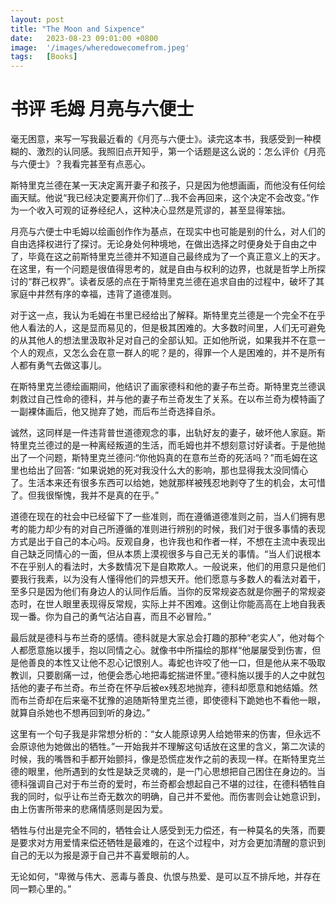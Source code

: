 ```yaml
---
layout: post
title: "The Moon and Sixpence"
date:   2023-08-23 09:01:00 +0800
image:  '/images/wheredowecomefrom.jpeg'
tags:   [Books]
---
```



# 书评 毛姆 月亮与六便士

毫无困意，来写一写我最近看的《月亮与六便士》。读完这本书，我感受到一种模糊的、激烈的认同感。我照旧点开知乎，第一个话题是这么说的：怎么评价《月亮与六便士》？我看完甚至有点恶心。

斯特里克兰德在某一天决定离开妻子和孩子，只是因为他想画画，而他没有任何绘画天赋。他说“我已经决定要离开你们了…我不会再回来，这个决定不会改变。”作为一个收入可观的证券经纪人，这种决心显然是荒谬的，甚至显得笨拙。

月亮与六便士中毛姆以绘画创作作为基点，在现实中也可能是别的什么，对人们的自由选择权进行了探讨。无论身处何种境地，在做出选择之时便身处于自由之中了，毕竟在这之前斯特里克兰德并不知道自己最终成为了一个真正意义上的天才。在这里，有一个问题是很值得思考的，就是自由与权利的边界，也就是哲学上所探讨的“群己权界”。读者反感的点在于斯特里克兰德在追求自由的过程中，破坏了其家庭中井然有序的幸福，违背了道德准则。

对于这一点，我认为毛姆在书里已经给出了解释。斯特里克兰德是一个完全不在乎他人看法的人，这是显而易见的，但是极其困难的。大多数时间里，人们无可避免的从其他人的想法里汲取补足对自己的全部认知。正如他所说，如果我并不在意一个人的观点，又怎么会在意一群人的呢？是的，得罪一个人是困难的，并不是所有人都有勇气去做这事儿。

在斯特里克兰德绘画期间，他结识了画家德科和他的妻子布兰奇。斯特里克兰德讽刺救过自己性命的德科，并与他的妻子布兰奇发生了关系。在以布兰奇为模特画了一副裸体画后，他又抛弃了她，而后布兰奇选择自杀。

诚然，这同样是一件违背普世道德观念的事，出轨好友的妻子，破坏他人家庭。斯特里克兰德过的是一种离经叛道的生活，而毛姆也并不想刻意讨好读者。于是他抛出了一个问题，斯特里克兰德问:“你他妈真的在意布兰奇的死活吗？”而毛姆在这里也给出了回答: “如果说她的死对我没什么大的影响，那也显得我太没同情心了。生活本来还有很多东西可以给她，她就那样被残忍地剥夺了生的机会，太可惜了。但我很惭愧，我并不是真的在乎。”

道德在现在的社会中已经留下了一些准则，而在遵循道德准则之前，当人们拥有思考的能力却少有的对自己所遵循的准则进行辨别的时候，我们对于很多事情的表现方式是出于自己的本心吗。反观自身，也许我也和作者一样，不想在主流中表现出自己缺乏同情心的一面，但从本质上漠视很多与自己无关的事情。“当人们说根本不在乎别人的看法时，大多数情况下是自欺欺人。一般说来，他们的用意只是他们要我行我素，以为没有人懂得他们的异想天开。他们愿意与多数人的看法对着干，至多只是因为他们有身边人的认同作后盾。当你的反常规姿态就是你圈子的常规姿态时，在世人眼里表现得反常规，实际上并不困难。这倒让你能高高在上地自我表现一番。你为自己的勇气沾沾自喜，而且不必冒险。”

最后就是德科与布兰奇的感情。德科就是大家总会打趣的那种“老实人”，他对每个人都愿意施以援手，抱以同情之心。就像书中所描绘的那样“他屡屡受到伤害，但是他善良的本性又让他不忍心记恨别人。毒蛇也许咬了他一口，但是他从来不吸取教训，只要剧痛一过，他便会悉心地把毒蛇揣进怀里。”德科施以援手的人之中就包括他的妻子布兰奇。布兰奇在怀孕后被ex残忍地抛弃，德科却愿意和她结婚。然而布兰奇却在后来毫不犹豫的追随斯特里克兰德，即使德科下跪她也不看他一眼，就算自杀她也不想再回到听的身边。”

这里有一个句子我是非常想分析的：“女人能原谅男人给她带来的伤害，但永远不会原谅他为她做出的牺牲。”一开始我并不理解这句话放在这里的含义，第二次读的时候，我的嘴唇和手都开始颤抖，像是恐慌症发作之前的表现一样。在斯特里克兰德的眼里，他所遇到的女性是缺乏灵魂的，是一门心思想把自己困住在身边的。当德科强调自己对于布兰奇的爱时，布兰奇都会想起自己不堪的过往，在德科牺牲自我的同时，似乎让布兰奇无数次的明确，自己并不爱他。而伤害则会让她意识到，由上伤害所带来的悲痛情感则是因为爱。

牺牲与付出是完全不同的，牺牲会让人感受到无力偿还，有一种莫名的失落，而要是要求对方用爱情来偿还牺牲是最难的，在这个过程中，对方会更加清醒的意识到自己的无以为报是源于自己并不喜爱眼前的人。

无论如何，“卑微与伟大、恶毒与善良、仇恨与热爱、是可以互不排斥地，并存在同一颗心里的。”